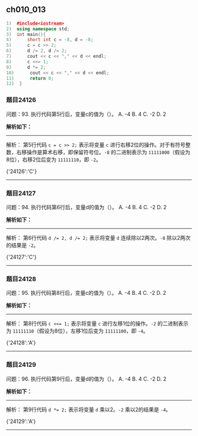 ## ch010_013
``` c++
1)  #include<iostream>
2)  using namespace std;
3)  int main(){
4)      short int c = -8, d = -8;
5)      c = c >> 2;
6)      d /= 2, d /= 2;
7)      cout << c << "," << d << endl;
8)      c <<= 1;
9)      d *= 2;
10)      cout << c << "," << d << endl;
11)      return 0;
12)  }

```
### 题目24126
问题：93.  执行代码第5行后，变量c的值为（）。
A.  -4
B.  4
C.  -2
D.  2


**解析如下：**

------

解析：
第5行代码 `c = c >> 2;` 表示将变量 `c` 进行右移2位的操作。对于有符号整数，右移操作是算术右移，即保留符号位。`-8` 的二进制表示为 `11111000`（假设为8位），右移2位后变为 `11111110`，即 `-2`。

{'24126':'C'}

------

### 题目24127
问题：94.  执行代码第6行后，变量d的值为（）。
A.  -4
B.  4
C.  -2
D.  2


**解析如下：**

------

解析：
第6行代码 `d /= 2, d /= 2;` 表示将变量 `d` 连续除以2两次。`-8` 除以2两次的结果是 `-2`。

{'24127':'C'}

------

### 题目24128
问题：95.  执行代码第8行后，变量c的值为（）。
A.  -4
B.  4
C.  -2
D.  2


**解析如下：**

------

解析：
第8行代码 `c <<= 1;` 表示将变量 `c` 进行左移1位的操作。`-2` 的二进制表示为 `11111110`（假设为8位），左移1位后变为 `11111100`，即 `-4`。

{'24128':'A'}

------

### 题目24129
问题：96.  执行代码第9行后，变量d的值为（）。
A.  -4
B.  4
C.  -2
D.  2


**解析如下：**

------

解析：
第9行代码 `d *= 2;` 表示将变量 `d` 乘以2。`-2` 乘以2的结果是 `-4`。

{'24129':'A'}

------


